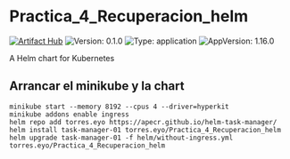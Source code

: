 # Practica_4_Recuperacion_helm

[![Artifact Hub](https://img.shields.io/endpoint?url=https://artifacthub.io/badge/repository/mca-03-02-practica4-recuperacion)](https://artifacthub.io/packages/search?repo=mca-03-02-practica4-recuperacion)
![Version: 0.1.0](https://img.shields.io/badge/Version-0.1.0-informational?style=flat-square) ![Type: application](https://img.shields.io/badge/Type-application-informational?style=flat-square) ![AppVersion: 1.16.0](https://img.shields.io/badge/AppVersion-1.16.0-informational?style=flat-square)

A Helm chart for Kubernetes

## Arrancar el minikube y la chart

```
minikube start --memory 8192 --cpus 4 --driver=hyperkit
minikube addons enable ingress
helm repo add torres.eyo https://apecr.github.io/helm-task-manager/
helm install task-manager-01 torres.eyo/Practica_4_Recuperacion_helm
helm upgrade task-manager-01 -f helm/without-ingress.yml torres.eyo/Practica_4_Recuperacion_helm
```
